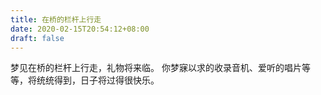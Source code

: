 ```yaml
---
title: 在桥的栏杆上行走
date: 2020-02-15T20:54:12+08:00
draft: false
---
```


梦见在桥的栏杆上行走，礼物将来临。
你梦寐以求的收录音机、爱听的唱片等等，将统统得到，日子将过得很快乐。
